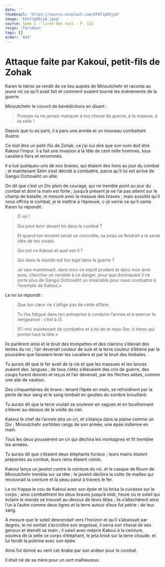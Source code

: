 ```yaml
---
date: ''
thumbnail: 'https://source.unsplash.com/EFm7JpD9jy8'
image: 'EFm7JpD9jy8.jpeg'
source: tome I - livre des rois - P. 152
reign: 'Feridoun'
tags: []
order: '024'
---
```


# Attaque faite par Kakoui, petit-fils de Zohak

Karen le héros se rendit de ce lieu auprès de Minoutchehr et raconta au jeune roi ce qu’il avait fait et comment avaient tourné les événements de la guerre.

Minoutchehr le couvrit de bénédictions en disant :

> Puisses-tu ne jamais manquer à ton cheval de guerre, à ta massue, à ta selle !

Depuis que tu es parti, il a paru une armée et un nouveau combattant illustre.

Ce doit être un petit-fils de Zohak, ce j’ai ouï dire que son nom doit être Kakoui l’impur. il a fait une invasion à la tête de cent mille hommes, tous cavaliers fiers et renommés.

Il a tué quelques-uns de nos braves, qui étaient des lions au jour du combat ; et maintenant Selm s’est décidé à combattre, parce qu’il lui est arrivé de Gangui Dizhoukht un allié.

On dit que c’est un Div plein de courage, qui ne tremble point au jour du combat et dont la main est forte ; jusqu’à présent je ne l’ai pas atteint sur le champ de bataille, ni mesuré avec la massue des braves ; mais aussitôt qu’il nous offrira le combat, je le mettrai à l’épreuve, c-je verrai ce qu’il vanta Karen lui répondit :

> Ô roi !
>
> Qui peut tenir devant toi dans le combat ?
>
> Et quand ton ennemi serait un crocodile, sa peau se fendrait a la seule idée de tes coups.
>
> Qui est ce Kakoui et quel est-il ?
>
> Qui dans le monde est ton égal dans la guerre ?
>
> Je vais maintenant, dans mon ce esprit prudent et dans mon âme pure, chercher un remède à ce danger, pour que dorénavant il ne sorte plus de Gangui Dizhoukht un misérable pour nous combattre à l’exemple de Kakoui.»

Le roi lui répondit :

> Que ton cœur ne s’alllige pas de cette affaire.
>
> Tu t’es fatigué dans ton entreprise à conduire l’armée et à exercer la vengeance : c’est à i3.
>
> I5’i moi maintenant de combattre et à toi de te repo-5er, ô héros qui portes haut la tête.»

Ils parlèrent ainsi et le bruit des trompettes et des clairons s’élevait des tentes du roi ; l’air devenait couleur de suie et la terre couleur d’ébène par la poussière que faisaient lever les cavaliers et par le bruit des timbales.

Tu aurais dit que le fer avait de la vie et que les massues et les lances avaient des. langues ; de tous côtés s’élevaient des cris de guerre, des coups furent donnés et reçus et l’air devenait, par les flèches ailées, comme une aile de vautour.

Des cinquantaines de brave : tenant l’épée en main, se refroidirent par la perte de leur sang et le sang tombait en gouttes du sombre brouillard.

Tu aurais dit que la terre voulait se soulever en vagues et en bouillonnant s’élever au-dessus de la voûte du ciel.

Kakoui le chef de l’armée jeta un cri, et s’élança dans la plaine comme un Div ; Minoutchehr sortitdes rangs de son armée, une épée indienne en main.

Tous les deux poussèrent un cri qui déchira les montagnes et fit trembler les armées.

Tu aurais dit que c’étaient deux éléphants furieux ; leurs mains étaient préparées au combat, leurs reins étaient ceints.

Kakoui lança un javelot contre la ceinture du roi. et le casque de Roum de Minoutchehr trembla sur sa tête ; le javelot déchira la cotte
(le mailles qui recouvrait la ceinture et la peau parut à travers le fer.

Le roi frappa le cou de Kakoui avec son épée et lui brisa la cuirasse sur le corps ; ainsi combattirent les deux braves jusqu’à midi, heure où le soleil qui éclaire le monde se trouvait au-dessus de leurs têtes ; ils s’attachèrent ainsi l’un à l’autre comme deux tigres et la terre autour d’eux fut pétrie ; de leur sang.

A mesure que le soleil descendait vers l’horizon et qu’il s’abaissait par degrés, le roi sentait s’accroître son angoisse, il serra son cheval de ses genoux et étendit sa main ; il saisit avec mépris Kakoui à la ceinture, souleva de la selle ce corps d’éléphant, le jeta brisé sur la terre chaude. et lui fendit la poitrine avec son épée.

Ainsi fut donné au vent cet Arabe par son ardeur pour le combat.

Il était né de sa mère pour un sort malheureux.
